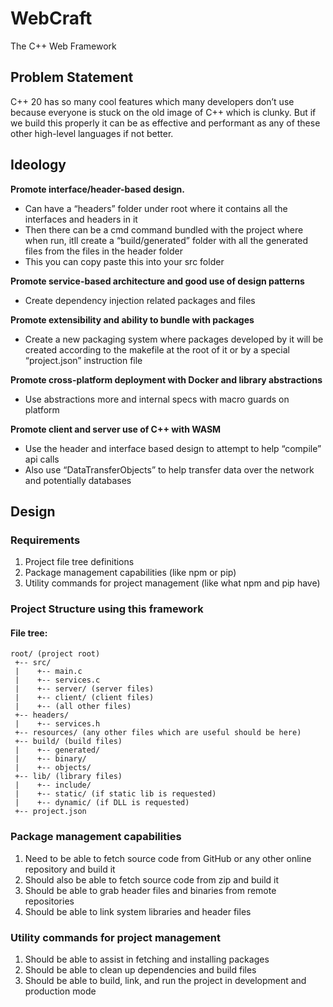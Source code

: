 # WebCraft
The C++ Web Framework

## Problem Statement

C++ 20 has so many cool features which many developers don’t use because everyone is stuck on the old image of C++ which is clunky. But if we build this properly it can be as effective and performant as any of these other high-level languages if not better.


## Ideology

**Promote interface/header-based design.**
 - Can have a “headers” folder under root where it contains all the interfaces and headers in it
 - Then there can be a cmd command bundled with the project where when run, itll create a “build/generated” folder with all the generated files from the files in the header folder
 - This you can copy paste this into your src folder
   
**Promote service-based architecture and good use of design patterns**
 - Create dependency injection related packages and files
   
**Promote extensibility and ability to bundle with packages**
 - Create a new packaging system where packages developed by it will be created according to the makefile at the root of it or by a special “project.json” instruction file
   
**Promote cross-platform deployment with Docker and library abstractions**
 - Use abstractions more and internal specs with macro guards on platform
   
**Promote client and server use of C++ with WASM**
 - Use the header and interface based design to attempt to help “compile” api calls
 - Also use “DataTransferObjects” to help transfer data over the network and potentially databases

## Design

### Requirements

1. Project file tree definitions
2. Package management capabilities (like npm or pip)
3. Utility commands for project management (like what npm and pip have)

### Project Structure using this framework
#### File tree:
```
root/ (project root)
 +-- src/
 |    +-- main.c
 |    +-- services.c
 |    +-- server/ (server files)
 |    +-- client/ (client files)
 |    +-- (all other files)
 +-- headers/
 |    +-- services.h
 +-- resources/ (any other files which are useful should be here)
 +-- build/ (build files)
 |    +-- generated/
 |    +-- binary/
 |    +-- objects/
 +-- lib/ (library files)
 |    +-- include/
 |    +-- static/ (if static lib is requested)
 |    +-- dynamic/ (if DLL is requested)
 +-- project.json
```

### Package management capabilities

1. Need to be able to fetch source code from GitHub or any other online repository and build it
2. Should also be able to fetch source code from zip and build it
3. Should be able to grab header files and binaries from remote repositories
4. Should be able to link system libraries and header files


### Utility commands for project management

1. Should be able to assist in fetching and installing packages
2. Should be able to clean up dependencies and build files
3. Should be able to build, link, and run the project in development and production mode





